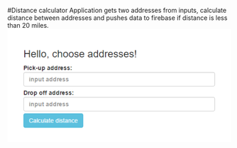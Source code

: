 #Distance calculator
Application gets two addresses from inputs, calculate distance between addresses and pushes data to firebase if distance is less than 20 miles.
![alt text](https://github.com/HannaBorodina/DistanceCalculator/blob/master/distanceApp.png "DistanceApp")
